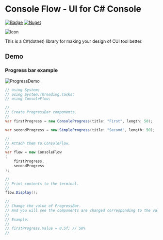# Console Flow - UI for C# Console

[![Badge](https://github.com/capra314cabra/ConsoleFlow/workflows/CI/badge.svg)](https://github.com/capra314cabra/ConsoleFlow/actions)
[![Nuget](https://img.shields.io/nuget/v/ConsoleFlow)](https://www.nuget.org/packages/ConsoleFlow/)

![Icon](https://media.githubusercontent.com/media/capra314cabra/ConsoleFlow/master/img/icon-256.png)

This is a C#(dotnet) library for making your design of CUI tool better.

## Demo

### Progress bar example

![ProgressDemo](https://media.githubusercontent.com/media/capra314cabra/ConsoleFlow/master/img/ConsoleProgressExample.gif)

``` C#
// using System;
// using System.Threading.Tasks;
// using ConsoleFlow;

//
// Create ProgressBar components.
//
var firstProgress = new ConsoleProgress(title: "First", length: 50);

var secondProgress = new SimpleProgress(title: "Second", length: 50);

//
// Attach them to ConsoleFlow.
//
var flow = new ConsoleFlow
(
    firstProgress,
    secondProgress
);

//
// Print contents to the terminal.
//
flow.Display();

//
// Change the value of ProgressBar.
// And you will see the components are changed corresponding to the value.
//
// Example:
//
// firstProgress.Value = 0.5f; // 50%
//
```
